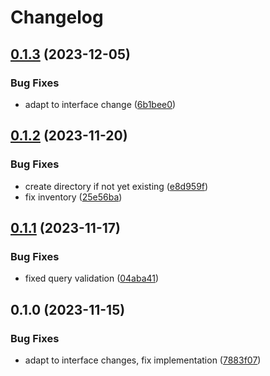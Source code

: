 # Changelog

## [0.1.3](https://github.com/snakemake/snakemake-storage-plugin-fs/compare/v0.1.2...v0.1.3) (2023-12-05)


### Bug Fixes

* adapt to interface change ([6b1bee0](https://github.com/snakemake/snakemake-storage-plugin-fs/commit/6b1bee0174f8157a85751fe4ce405890168f474e))

## [0.1.2](https://github.com/snakemake/snakemake-storage-plugin-fs/compare/v0.1.1...v0.1.2) (2023-11-20)


### Bug Fixes

* create directory if not yet existing ([e8d959f](https://github.com/snakemake/snakemake-storage-plugin-fs/commit/e8d959faeea27face12dcb785679cfc7fa45595d))
* fix inventory ([25e56ba](https://github.com/snakemake/snakemake-storage-plugin-fs/commit/25e56ba4b4b5edf44c7838915b3b6ea6f2c95bb8))

## [0.1.1](https://github.com/snakemake/snakemake-storage-plugin-fs/compare/v0.1.0...v0.1.1) (2023-11-17)


### Bug Fixes

* fixed query validation ([04aba41](https://github.com/snakemake/snakemake-storage-plugin-fs/commit/04aba41f4ec858cae4692de3eb8f36077a7ee4f7))

## 0.1.0 (2023-11-15)


### Bug Fixes

* adapt to interface changes, fix implementation ([7883f07](https://github.com/snakemake/snakemake-storage-plugin-fs/commit/7883f078edc4a441c317a14cf0cc63499e2af9b3))
